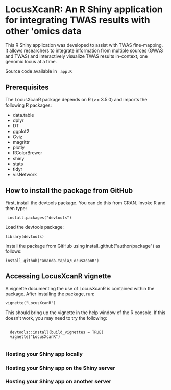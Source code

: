 # LocusXcanR: An R Shiny application for integrating TWAS results with other 'omics data
This R Shiny application was developed to assist with TWAS fine-mapping. It allows researchers to integrate information from multiple sources (GWAS and TWAS) and interactively visualize TWAS results in-context, one genomic locus at a time.

Source code available in <code> app.R </code>

## Prerequisites
The LocusXcanR package depends on R (>= 3.5.0) and imports the following R packages:
<ul>
  <li>data.table</li>
  <li>dplyr</li>
  <li>DT</li>
  <li>ggplot2</li>
  <li>Gviz</li>
  <li>magrittr</li>
  <li>plotly</li>
  <li>RColorBrewer</li>
  <li>shiny</li>
  <li>stats</li>
  <li>tidyr</li>
  <li>visNetwork</li>
</ul>

## How to install the package from GitHub
First, install the devtools package. You can do this from CRAN. Invoke R and then type:

<code> install.packages("devtools") </code>

Load the devtools package:

<code>library(devtools)</code>

Install the package from GitHub using install_github("author/package") as follows:

<code>install_github("amanda-tapia/LocusXcanR")</code>

## Accessing LocusXcanR vignette
A vignette documenting the use of LocusXcanR is contained within the package. After installing the package, run:

<code>vignette("LocusXcanR")</code>

This should bring up the vignette in the help window of the R console. If this doesn't work, you may need to try the following:

<pre>
  <code> 
  devtools::install(build_vignettes = TRUE)
  vignette("LocusXcanR")
  </code>
</pre>

### Hosting your Shiny app locally
### Hosting your Shiny app on the Shiny server
### Hosting your Shiny app on another server

